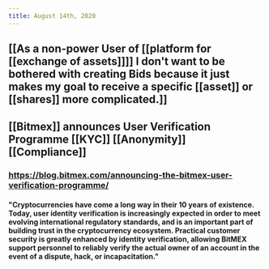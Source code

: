 ```yaml
---
title: August 14th, 2020
---
```


## [[As a non-power User of [[platform for [[exchange of assets]]]] I don't want to be bothered with creating Bids because it just makes my goal to receive a specific [[asset]] or [[shares]] more complicated.]]

## [[Bitmex]] announces User Verification Programme [[KYC]] [[Anonymity]] [[Compliance]]
### https://blog.bitmex.com/announcing-the-bitmex-user-verification-programme/
#### "Cryptocurrencies have come a long way in their 10 years of existence. Today, user identity verification is increasingly expected in order to meet evolving international regulatory standards, and is an important part of building trust in the cryptocurrency ecosystem. Practical customer security is greatly enhanced by identity verification, allowing BitMEX support personnel to reliably verify the actual owner of an account in the event of a dispute, hack, or incapacitation."
